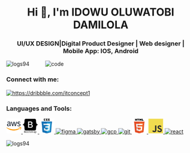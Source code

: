 
<h1 align="center">Hi 👋, I'm IDOWU OLUWATOBI DAMILOLA</h1>
<h3 align="center">UI/UX DESIGN|Digital Product Designer | Web designer | Mobile App:&nbsp;IOS,&nbsp;Android</h3>
<img align="right" alt="code" width="400" src="https://i.pinimg.com/originals/28/66/72/286672f88062e0bf3edc28ec9120b25d.gif">

<p align="left"> <img src="https://komarev.com/ghpvc/?username=logs94&label=Profile%20views&color=0e75b6&style=flat" alt="logs94" /> </p>

<h3 align="left">Connect with me:</h3>
<p align="left">
<!-- <a href="https://codepen.io/@logs94" target="blank"><img align="center" src="https://raw.githubusercontent.com/rahuldkjain/github-profile-readme-generator/master/src/images/icons/Social/codepen.svg" alt="@logs94" height="30" width="40" /></a> -->
<a href="" target="blank"><img align="center" src="https://upload.wikimedia.org/wikipedia/commons/thumb/4/4f/Twitter-logo.svg/2491px-Twitter-logo.svg.png" alt="https://dribbble.com/itconcept1" height="30" width="40" /></a>
</p>

<h3 align="left">Languages and Tools:</h3>
<p align="left"> <a href="https://aws.amazon.com" target="_blank" rel="noreferrer"> <img src="https://raw.githubusercontent.com/devicons/devicon/master/icons/amazonwebservices/amazonwebservices-original-wordmark.svg" alt="aws" width="40" height="40"/> </a> <a href="https://getbootstrap.com" target="_blank" rel="noreferrer"> <img src="https://raw.githubusercontent.com/devicons/devicon/master/icons/bootstrap/bootstrap-plain-wordmark.svg" alt="bootstrap" width="40" height="40"/> </a> <a href="https://www.w3schools.com/css/" target="_blank" rel="noreferrer"> <img src="https://raw.githubusercontent.com/devicons/devicon/master/icons/css3/css3-original-wordmark.svg" alt="css3" width="40" height="40"/> </a> <a href="https://www.figma.com/" target="_blank" rel="noreferrer"> <img src="https://www.vectorlogo.zone/logos/figma/figma-icon.svg" alt="figma" width="40" height="40"/> </a> <a href="https://www.gatsbyjs.com/" target="_blank" rel="noreferrer"> <img src="https://www.vectorlogo.zone/logos/gatsbyjs/gatsbyjs-icon.svg" alt="gatsby" width="40" height="40"/> </a> <a href="https://cloud.google.com" target="_blank" rel="noreferrer"> <img src="https://www.vectorlogo.zone/logos/google_cloud/google_cloud-icon.svg" alt="gcp" width="40" height="40"/> </a> <a href="https://git-scm.com/" target="_blank" rel="noreferrer"> <img src="https://www.vectorlogo.zone/logos/git-scm/git-scm-icon.svg" alt="git" width="40" height="40"/> </a> <a href="https://www.w3.org/html/" target="_blank" rel="noreferrer"> <img src="https://raw.githubusercontent.com/devicons/devicon/master/icons/html5/html5-original-wordmark.svg" alt="html5" width="40" height="40"/> </a> <a href="https://developer.mozilla.org/en-US/docs/Web/JavaScript" target="_blank" rel="noreferrer"> <img src="https://raw.githubusercontent.com/devicons/devicon/master/icons/javascript/javascript-original.svg" alt="javascript" width="40" height="40"/> </a> <a href="https://gitlab.com/" target="_blank" rel="noreferrer"> <img src="https://cdn4.iconfinder.com/data/icons/logos-and-brands/512/144_Gitlab_logo_logos-512.png" alt="react" width="40" height="40"/> </a> </a> </p>


</p>

<p><img align="center" src="https://github-readme-streak-stats.herokuapp.com/?user=logs94&" alt="logs94" /></p>

